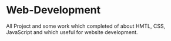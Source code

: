 # Web-Development
All Project and some work which completed of about HMTL, CSS, JavaScript and which useful for website development.
